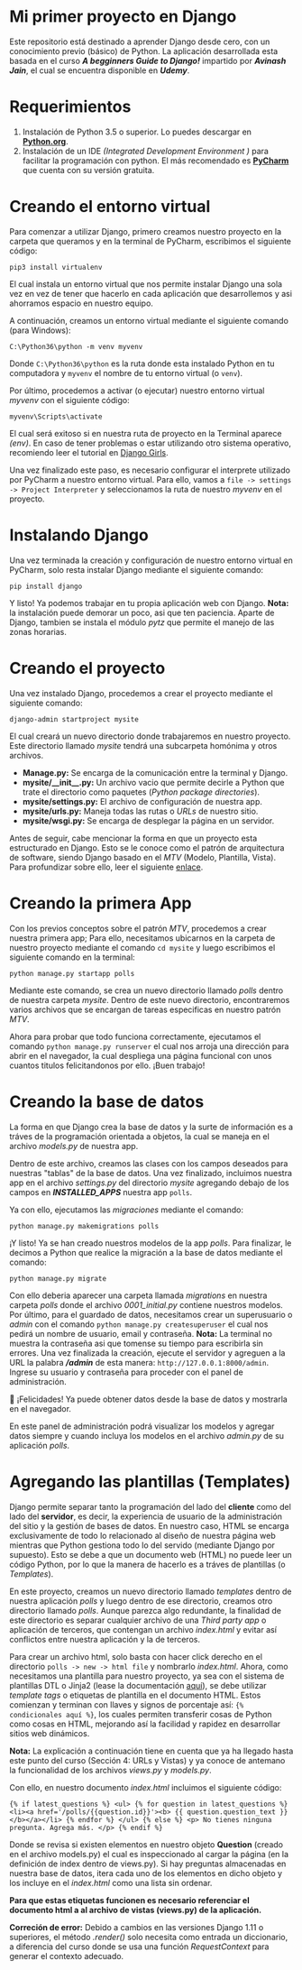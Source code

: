 Mi primer proyecto en Django
===================

Este repositorio está destinado a aprender Django desde cero, con un conocimiento previo (básico) de Python. La aplicación desarrollada esta basada en el curso **_A begginners Guide to Django!_** impartido por **_Avinash Jain_**, el cual se encuentra disponible en **_Udemy_**.

Requerimientos
============

1. Instalación de Python 3.5 o superior. Lo puedes descargar en **[Python.org](https://www.python.org/)**.
2. Instalación de un IDE _(Integrated Development Environment )_ para facilitar la programación con python. El más recomendado es **[PyCharm](https://www.jetbrains.com/pycharm/)** que cuenta con su versión gratuita.

Creando el entorno virtual
=====

Para comenzar a utilizar Django, primero creamos nuestro proyecto en la carpeta que queramos y en la terminal de PyCharm, escribimos el siguiente código:

`pip3 install virtualenv`

El cual instala un entorno virtual que nos permite instalar Django una sola vez en vez de tener que hacerlo en cada aplicación que desarrollemos y asi ahorramos espacio en nuestro equipo.

A continuación, creamos un entorno virtual mediante el siguiente comando (para Windows): 

`C:\Python36\python -m venv myvenv`

Donde `C:\Python36\python` es la ruta donde esta instalado Python en tu computadora y `myvenv` el nombre de tu entorno virtual (o `venv`).

Por último, procedemos a activar (o ejecutar) nuestro entorno virtual _myvenv_ con el siguiente código: 

`myvenv\Scripts\activate` 

El cual será exitoso si en nuestra ruta de proyecto en la Terminal aparece _(env)_. En caso de tener problemas o estar utilizando otro sistema operativo, recomiendo leer el tutorial en [Django Girls][1].

Una vez finalizado este paso, es necesario configurar el interprete utilizado por PyCharm a nuestro entorno virtual. Para ello, vamos a `file -> settings -> Project Interpreter` y seleccionamos la ruta de nuestro _myvenv_ en el proyecto.

Instalando Django
====

Una vez terminada la creación y configuración de nuestro entorno virtual en PyCharm, solo resta instalar Django mediante el siguiente comando:

`pip install django`

Y listo! Ya podemos trabajar en tu propia aplicación web con Django. **Nota:** la instalación puede demorar un poco, asi que ten paciencia. Aparte de Django, tambien se instala el módulo _pytz_ que permite el manejo de las zonas horarias.

Creando el proyecto
====

Una vez instalado Django, procedemos a crear el proyecto mediante el siguiente comando:

`django-admin startproject mysite`

El cual creará un nuevo directorio donde trabajaremos en nuestro proyecto. Este directorio llamado _mysite_ tendrá una subcarpeta homónima y otros archivos.

- **Manage.py:** Se encarga de la comunicación entre la terminal y Django.
- **mysite/\_\_init\_\_.py:** Un archivo vacio que permite decirle a Python que trate el directorio como paquetes (_Python package directories_).
- **mysite/settings.py:** El archivo de configuración de nuestra app.
- **mysite/urls.py:** Maneja todas las rutas o _URLs_ de nuestro sitio.
- **mysite/wsgi.py:** Se encarga de desplegar la página en un servidor.

Antes de seguir, cabe mencionar la forma en que un proyecto esta estructurado en Django. Esto se le conoce como el patrón de arquitectura de software, siendo Django basado en el _MTV_ (Modelo, Plantilla, Vista). Para profundizar sobre ello, leer el siguiente [enlace][2].

Creando la primera App
====

Con los previos conceptos sobre el patrón _MTV_, procedemos a crear nuestra primera app; Para ello, necesitamos ubicarnos en la carpeta de nuestro proyecto mediante el comando `cd mysite` y luego escribimos el siguiente comando en la terminal:

`python manage.py startapp polls`

Mediante este comando, se crea un nuevo directorio llamado *_polls_* dentro de nuestra carpeta *_mysite_*. Dentro de este nuevo directorio, encontraremos varios archivos que se encargan de tareas especificas en nuestro patrón _MTV_.

Ahora para probar que todo funciona correctamente, ejecutamos el comando `python manage.py runserver` el cual nos arroja una dirección para abrir en el navegador, la cual despliega una página funcional con unos cuantos titulos felicitandonos por ello. ¡Buen trabajo!

Creando la base de datos
====

La forma en que Django crea la base de datos y la surte de información es a tráves de la programación orientada a objetos, la cual se maneja en el archivo _models.py_ de nuestra app.

Dentro de este archivo, creamos las clases con los campos deseados para nuestras "tablas" de la base de datos. Una vez finalizado, incluimos nuestra app en el archivo _settings.py_ del directorio _mysite_ agregando debajo de los campos en **_INSTALLED\_APPS_** nuestra app `polls`. 

Ya con ello, ejecutamos las _migraciones_ mediante el comando:

`python manage.py makemigrations polls`

¡Y listo! Ya se han creado nuestros modelos de la app *polls*. Para finalizar, le decimos a Python que realice la migración a la base de datos mediante el comando:

`python manage.py migrate` 

Con ello deberia aparecer una carpeta llamada _migrations_ en nuestra carpeta _polls_ donde el archivo _0001_initial.py_ contiene nuestros modelos. Por último, para el guardado de datos, necesitamos crear un superusuario o _admin_ con el comando `python manage.py createsuperuser` el cual nos pedirá un nombre de usuario, email y contraseña.
**Nota:** La terminal no muestra la contraseña asi que tomense su tiempo para escribirla sin errores. Una vez finalizada la creación, ejecute el servidor y agreguen a la URL la palabra **_/admin_** de esta manera: `http://127.0.0.1:8000/admin`. Ingrese su usuario y contraseña para proceder con el panel de administración. 

:tada: ¡Felicidades! Ya puede obtener datos desde la base de datos y mostrarla en el navegador.

En este panel de administración podrá visualizar los modelos y agregar datos siempre y cuando incluya los modelos en el archivo _admin.py_ de su aplicación _polls_.

Agregando las plantillas (Templates)
====

Django permite separar tanto la programación del lado del **cliente** como del lado del **servidor**, es decir, la experiencia de usuario de la administración del sitio y la gestión de bases de datos. En nuestro caso, HTML se encarga exclusivamente de todo lo relacionado al diseño de nuestra página web mientras que Python gestiona
todo lo del servido (mediante Django por supuesto). Esto se debe a que un documento web (HTML) no puede leer un código Python, por lo que la manera de hacerlo es a tráves de plantillas (o _Templates_).

En este proyecto, creamos un nuevo directorio llamado _templates_ dentro de nuestra aplicación _polls_ y luego dentro de ese directorio, creamos otro directorio llamado _polls_. Aunque parezca algo redundante, la finalidad de este directorio es separar cualquier archivo de una _Third party app_ o aplicación de terceros,
que contengan un archivo _index.html_ y evitar así conflictos entre nuestra aplicación y la de terceros.

Para crear un archivo html, solo basta con hacer click derecho en el directorio `polls -> new -> html file` y nombrarlo _index.html_. Ahora, como necesitamos una plantilla para nuestro proyecto, ya sea con el sistema de plantillas DTL o Jinja2 (lease la documentación [aquí](https://docs.djangoproject.com/en/2.0/topics/templates/)),
se debe utilizar _template tags_ o etiquetas de plantilla en el documento HTML. Estos comienzan y terminan con llaves y signos de porcentaje así: `{% condicionales aquí %}`, los cuales permiten transferir cosas de Python como cosas en HTML, mejorando así la facilidad y rapidez en desarrollar sitios web dinámicos.

**Nota:** La explicación a continuación tiene en cuenta que ya ha llegado hasta este punto del curso (Sección 4: URLs y Vistas) y ya conoce de antemano la funcionalidad de los archivos _views.py_ y _models.py_.

Con ello, en nuestro documento _index.html_ incluimos el siguiente código:

`
{% if latest_questions %}
    <ul>
        {% for question in latest_questions %}
            <li><a href='/polls/{{question.id}}'><b> {{ question.question_text }}</b></a></li>
        {% endfor %}
    </ul>
{% else %}
    <p> No tienes ninguna pregunta. Agrega más. </p>
{% endif %}
`

Donde se revisa si existen elementos en nuestro objeto **Question** (creado en el archivo models.py) el cual es inspeccionado al cargar la página (en la definición de index dentro de views.py). Si hay preguntas almacenadas en nuestra base de datos, itera cada uno de los elementos en dicho objeto y los incluye en el _index.html_
como una lista sin ordenar. 

**Para que estas etiquetas funcionen es necesario referenciar el documento html a al archivo de vistas (views.py) de la aplicación.**

**Correción de error:** Debido a cambios en las versiones Django 1.11 o superiores, el método _.render()_ solo necesita como entrada un diccionario, a diferencia del curso donde se usa una función _RequestContext_ para generar el contexto adecuado.

[1]: https://tutorial.djangogirls.org/es/
[2]: http://librosweb.es/libro/django_1_0/capitulo_5/el_patron_de_diseno_mtv.html
